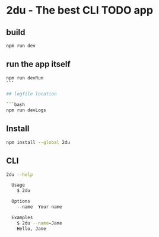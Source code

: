 # 2du - The best CLI TODO app

## build

```bash
npm run dev
```

## run the app itself

````bash
npm run devRun
```

## logfile location

```bash
npm run devLogs
````

## Install

```bash
npm install --global 2du
```

## CLI

```bash
2du --help

  Usage
    $ 2du

  Options
    --name  Your name

  Examples
    $ 2du --name=Jane
    Hello, Jane
```
